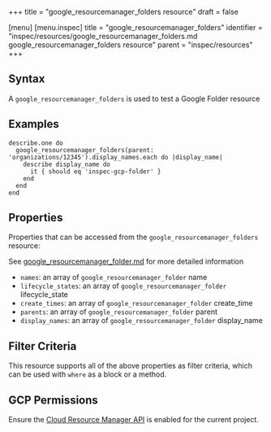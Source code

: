 +++
title = "google_resourcemanager_folders resource"
draft = false

[menu]
  [menu.inspec]
    title = "google_resourcemanager_folders"
    identifier = "inspec/resources/google_resourcemanager_folders.md google_resourcemanager_folders resource"
    parent = "inspec/resources"
+++


## Syntax
A `google_resourcemanager_folders` is used to test a Google Folder resource

## Examples
```
describe.one do
  google_resourcemanager_folders(parent: 'organizations/12345').display_names.each do |display_name|
    describe display_name do
      it { should eq 'inspec-gcp-folder' }
    end
  end
end
```

## Properties
Properties that can be accessed from the `google_resourcemanager_folders` resource:

See [google_resourcemanager_folder.md](google_resourcemanager_folder.md) for more detailed information
  * `names`: an array of `google_resourcemanager_folder` name
  * `lifecycle_states`: an array of `google_resourcemanager_folder` lifecycle_state
  * `create_times`: an array of `google_resourcemanager_folder` create_time
  * `parents`: an array of `google_resourcemanager_folder` parent
  * `display_names`: an array of `google_resourcemanager_folder` display_name

## Filter Criteria
This resource supports all of the above properties as filter criteria, which can be used
with `where` as a block or a method.

## GCP Permissions

Ensure the [Cloud Resource Manager API](https://console.cloud.google.com/apis/library/cloudresourcemanager.googleapis.com/) is enabled for the current project.
